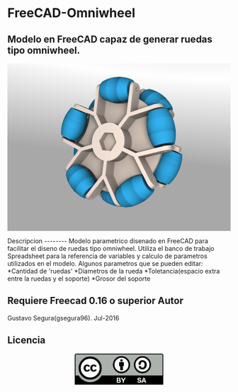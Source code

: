 # FreeCAD-Omniwheel
Modelo en FreeCAD capaz de generar ruedas tipo omniwheel.
--------
<p align="center">
<img src="imagenes/render1.png" align = "center">
</p>
Descripcion
--------
Modelo parametrico disenado en FreeCAD para facilitar el diseno de ruedas tipo omniwheel. Utiliza el banco de trabajo Spreadsheet para la referencia de variables y calculo de parametros utilizados en el modelo.
Algunos parametros que se pueden editar:
*Cantidad de 'ruedas'
*Diametros de la rueda
*Toletancia(espacio extra entre la ruedas y el soporte)
*Grosor del soporte

**Requiere Freecad 0.16 o superior**
Autor
-----
Gustavo Segura(gsegura96). Jul-2016

Licencia
-----
<p align="center">
<img src="imagenes/by-sa.png" width="200" align = "center">
</p>

